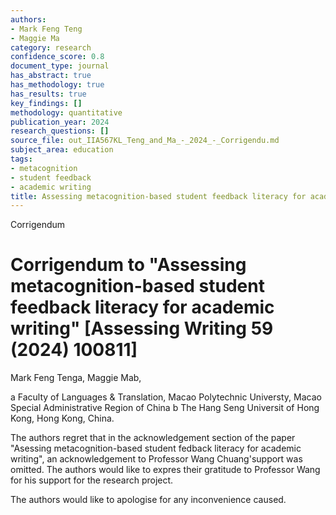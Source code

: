 ```yaml
---
authors:
- Mark Feng Teng
- Maggie Ma
category: research
confidence_score: 0.8
document_type: journal
has_abstract: true
has_methodology: true
has_results: true
key_findings: []
methodology: quantitative
publication_year: 2024
research_questions: []
source_file: out_IIA567KL_Teng_and_Ma_-_2024_-_Corrigendu.md
subject_area: education
tags:
- metacognition
- student feedback
- academic writing
title: Assessing metacognition-based student feedback literacy for academic writing
---
```


Corrigendum

# Corrigendum to "Assessing metacognition-based student feedback literacy for academic writing" [Assessing Writing 59 (2024) 100811]

Mark Feng Tenga, Maggie Mab,

a Faculty of Languages & Translation, Macao Polytechnic Universty, Macao Special Administrative Region of China b The Hang Seng Universit of Hong Kong, Hong Kong, China.

The authors regret that in the acknowledgement section of the paper "Asessing metacognition-based student fedback literacy for academic writing", an acknowledgement to Professor Wang Chuang'support was omitted. The authors would like to expres their gratitude to Professor Wang for his support for the research project.

The authors would like to apologise for any inconvenience caused.